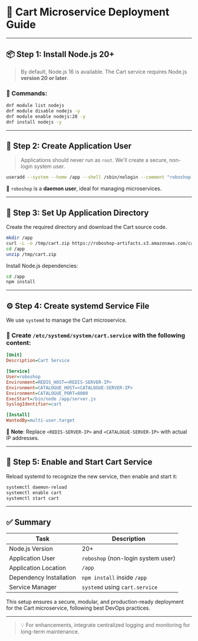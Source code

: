 # 🛒 Cart Microservice Deployment Guide

---

## 📦 Step 1: Install Node.js 20+

> By default, Node.js 16 is available. The Cart service requires Node.js **version 20 or later**.

### 🔧 Commands:

```bash
dnf module list nodejs
dnf module disable nodejs -y
dnf module enable nodejs:20 -y
dnf install nodejs -y
```

---

## 👤 Step 2: Create Application User

> Applications should never run as `root`. We'll create a secure, non-login system user.

```bash
useradd --system --home /app --shell /sbin/nologin --comment "roboshop system user" roboshop
```

🔐 `roboshop` is a **daemon user**, ideal for managing microservices.

---

## 📂 Step 3: Set Up Application Directory

Create the required directory and download the Cart source code.

```bash
mkdir /app
curl -L -o /tmp/cart.zip https://roboshop-artifacts.s3.amazonaws.com/cart-v3.zip
cd /app
unzip /tmp/cart.zip
```

Install Node.js dependencies:

```bash
cd /app
npm install
```

---

## ⚙️ Step 4: Create systemd Service File

We use `systemd` to manage the Cart microservice.

### 📄 Create `/etc/systemd/system/cart.service` with the following content:

```ini
[Unit]
Description=Cart Service

[Service]
User=roboshop
Environment=REDIS_HOST=<REDIS-SERVER-IP>
Environment=CATALOGUE_HOST=<CATALOGUE-SERVER-IP>
Environment=CATALOGUE_PORT=8080
ExecStart=/bin/node /app/server.js
SyslogIdentifier=cart

[Install]
WantedBy=multi-user.target
```

📝 **Note**: Replace `<REDIS-SERVER-IP>` and `<CATALOGUE-SERVER-IP>` with actual IP addresses.

---

## 🚀 Step 5: Enable and Start Cart Service

Reload systemd to recognize the new service, then enable and start it:

```bash
systemctl daemon-reload
systemctl enable cart
systemctl start cart
```

---

## ✅ Summary

| Task                    | Description                        |
| ----------------------- | ---------------------------------- |
| Node.js Version         | 20+                                |
| Application User        | `roboshop` (non-login system user) |
| Application Location    | `/app`                             |
| Dependency Installation | `npm install` inside `/app`        |
| Service Manager         | `systemd` using `cart.service`     |

This setup ensures a secure, modular, and production-ready deployment for the Cart microservice, following best DevOps practices.

---

> 💡 For enhancements, integrate centralized logging and monitoring for long-term maintenance.
